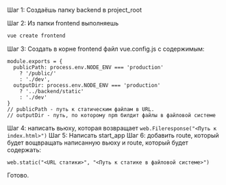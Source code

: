 Шаг 1:
Создаёшь папку backend в project_root

Шаг 2:
Из папки frontend выполняешь 
```bash
vue create frontend
```
Шаг 3: 
Создать в корне frontend файл vue.config.js с содержимым:

```
module.exports = {
  publicPath: process.env.NODE_ENV === 'production'
    ? '/public/'
    : './dev',
  outputDir: process.env.NODE_ENV === 'production'
    ? '../backend/static'
    : './dev'
}
// publicPath - путь к статическим файлам в URL.
// outputDir - путь, по которому npm билдит файлы в файловой системе
```
Шаг 4: написать вьюху, которая возвращает 
```web.Fileresponse("<Путь к index.html>")```
Шаг 5: Написать start_app
Шаг 6: добавить route, который будет вощвращать написанную вьюху и 
route, который будет содержать:
```
web.static("<URL статики>", "<Путь к статике в файловой системе>")
```

Готово. 
